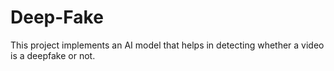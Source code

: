 # Deep-Fake
This project implements an AI model that helps in detecting whether a video is a deepfake or not.
